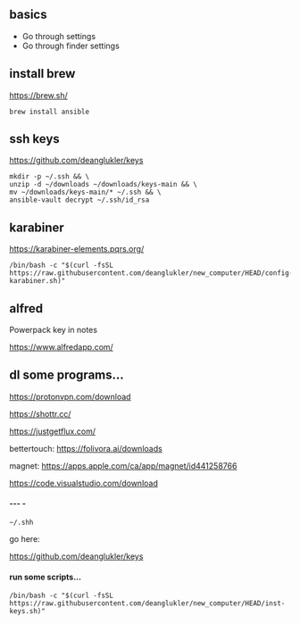 ## basics

- Go through settings
- Go through finder settings

## install brew

https://brew.sh/

```
brew install ansible
```

## ssh keys

https://github.com/deanglukler/keys

```
mkdir -p ~/.ssh && \
unzip -d ~/downloads ~/downloads/keys-main && \
mv ~/downloads/keys-main/* ~/.ssh && \
ansible-vault decrypt ~/.ssh/id_rsa
```

## karabiner


https://karabiner-elements.pqrs.org/

```
/bin/bash -c "$(curl -fsSL https://raw.githubusercontent.com/deanglukler/new_computer/HEAD/config-karabiner.sh)"
```

## alfred

Powerpack key in notes

https://www.alfredapp.com/


## dl some programs...


https://protonvpn.com/download

https://shottr.cc/

https://justgetflux.com/

bettertouch: https://folivora.ai/downloads

magnet: https://apps.apple.com/ca/app/magnet/id441258766

https://code.visualstudio.com/download

#### --- -

`~/.shh`

go here:

https://github.com/deanglukler/keys

#### run some scripts...

```
/bin/bash -c "$(curl -fsSL https://raw.githubusercontent.com/deanglukler/new_computer/HEAD/inst-keys.sh)"
```

